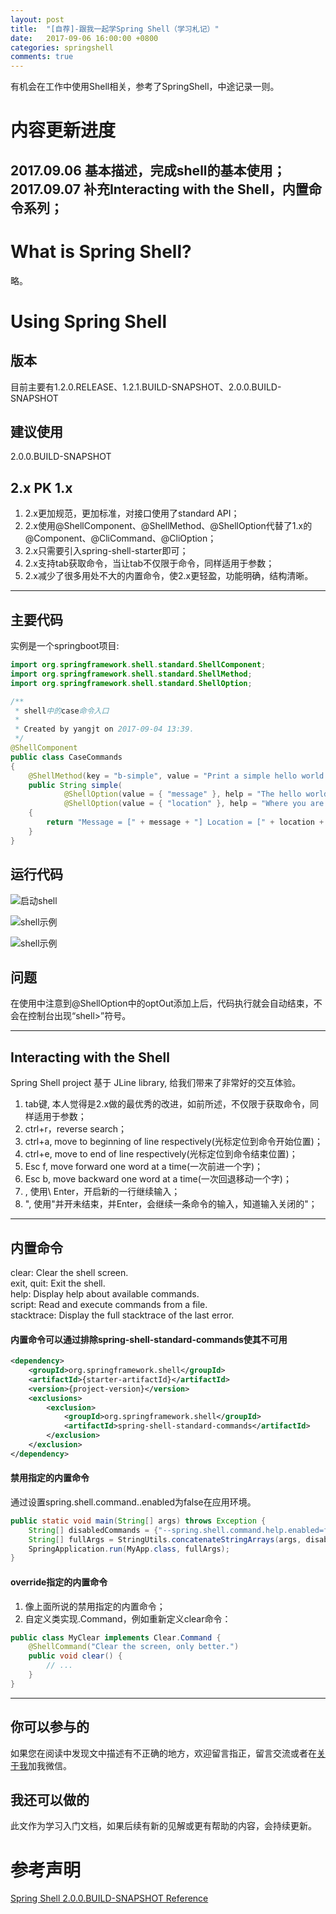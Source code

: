 ```yaml
---
layout: post
title:  "[自荐]-跟我一起学Spring Shell（学习札记）"
date:   2017-09-06 16:00:00 +0800
categories: springshell
comments: true
---
```

有机会在工作中使用Shell相关，参考了SpringShell，中途记录一则。   

#   内容更新进度
2017.09.06  基本描述，完成shell的基本使用；   
2017.09.07  补充Interacting with the Shell，内置命令系列；   
---

#   What is Spring Shell?
略。
#   Using Spring Shell
##     版本
目前主要有1.2.0.RELEASE、1.2.1.BUILD-SNAPSHOT、2.0.0.BUILD-SNAPSHOT
##     建议使用
2.0.0.BUILD-SNAPSHOT
##     2.x PK 1.x
1.  2.x更加规范，更加标准，对接口使用了standard API；
2.  2.x使用@ShellComponent、@ShellMethod、@ShellOption代替了1.x的@Component、@CliCommand、@CliOption；
3.  2.x只需要引入spring-shell-starter即可；
4.  2.x支持tab获取命令，当让tab不仅限于命令，同样适用于参数；
5.  2.x减少了很多用处不大的内置命令，使2.x更轻盈，功能明确，结构清晰。

---

##     主要代码
实例是一个springboot项目:    

```java
import org.springframework.shell.standard.ShellComponent;
import org.springframework.shell.standard.ShellMethod;
import org.springframework.shell.standard.ShellOption;

/**
 * shell中的case命令入口
 *
 * Created by yangjt on 2017-09-04 13:39.
 */
@ShellComponent
public class CaseCommands
{
    @ShellMethod(key = "b-simple", value = "Print a simple hello world message")
    public String simple(
            @ShellOption(value = { "message" }, help = "The hello world message") final String message,
            @ShellOption(value = { "location" }, help = "Where you are saying hello", defaultValue="At work") final String location) 
    {
        return "Message = [" + message + "] Location = [" + location + "]";
    }
}
```
##     运行代码
![启动shell](../../../../sources/images/posts/shell1.png)  

![shell示例](../../../../sources/images/posts/shell3.png)  

![shell示例](../../../../sources/images/posts/shell2.png)  

##     问题
在使用中注意到@ShellOption中的optOut添加上后，代码执行就会自动结束，不会在控制台出现“shell>”符号。

---

##     Interacting with the Shell
Spring Shell project 基于 JLine library, 给我们带来了非常好的交互体验。     
1.  tab键, 本人觉得是2.x做的最优秀的改进，如前所述，不仅限于获取命令，同样适用于参数；
2.  ctrl+r，reverse search；
3.  ctrl+a, move to beginning of line respectively(光标定位到命令开始位置)；
4.  ctrl+e, move to end of line respectively(光标定位到命令结束位置)；    
5.  Esc f, move forward one word at a time(一次前进一个字)；
6.  Esc b, move backward one word at a time(一次回退移动一个字)；
7.  \, 使用\ Enter，开启新的一行继续输入；
8.  ", 使用"并开未结束，并Enter，会继续一条命令的输入，知道输入关闭的"；

---

##     内置命令
clear: Clear the shell screen.   
exit, quit: Exit the shell.   
help: Display help about available commands.   
script: Read and execute commands from a file.   
stacktrace: Display the full stacktrace of the last error.   

####    内置命令可以通过排除spring-shell-standard-commands使其不可用   
```xml
<dependency>
    <groupId>org.springframework.shell</groupId>
    <artifactId>{starter-artifactId}</artifactId>
    <version>{project-version}</version>
    <exclusions>
        <exclusion>
            <groupId>org.springframework.shell</groupId>
            <artifactId>spring-shell-standard-commands</artifactId>
        </exclusion>
    </exclusion>
</dependency>
```
####    禁用指定的内置命令
通过设置spring.shell.command.<command>.enabled为false在应用环境。
```java
public static void main(String[] args) throws Exception {
    String[] disabledCommands = {"--spring.shell.command.help.enabled=false"}; 
    String[] fullArgs = StringUtils.concatenateStringArrays(args, disabledCommands);
    SpringApplication.run(MyApp.class, fullArgs);
}
```
####    override指定的内置命令
1.  像上面所说的禁用指定的内置命令；    
2.  自定义类实现<Command>.Command，例如重新定义clear命令：  
```java
public class MyClear implements Clear.Command {
    @ShellCommand("Clear the screen, only better.")
    public void clear() {
        // ...
    }
}
```

---

##     你可以参与的
如果您在阅读中发现文中描述有不正确的地方，欢迎留言指正，留言交流或者在[关于我](https://beanstt.github.io/about/index.html)加我微信。
##     我还可以做的
此文作为学习入门文档，如果后续有新的见解或更有帮助的内容，会持续更新。   

#      参考声明
[Spring Shell 2.0.0.BUILD-SNAPSHOT Reference](https://docs.spring.io/spring-shell/docs/2.0.0.BUILD-SNAPSHOT/reference/htmlsingle/)